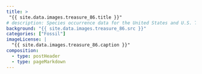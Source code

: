 ```yaml
---
title: >
 "{{ site.data.images.treasure_86.title }}"
# description: Species occurrence data for the United States and U.S. Territories.
background: "{{ site.data.images.treasure_86.src }}"
categories: ["Fossil"]
imageLicense: |
  "{{ site.data.images.treasure_86.caption }}"
composition:
  - type: postHeader
  - type: pageMarkdown
---
```


